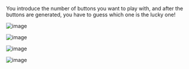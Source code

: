 You introduce the number of buttons you want to play with, and after the buttons are generated, you have to guess which one is the lucky one! 

![image](https://github.com/rocsi13/N-Buttons-to-guess-from/assets/103496696/4254fa08-55a9-43e9-bc20-207f7c3f22df)

![image](https://github.com/rocsi13/N-Buttons-to-guess-from/assets/103496696/c819aa60-abee-4f0a-a72d-bb29ef7a5bba)

![image](https://github.com/rocsi13/N-Buttons-to-guess-from/assets/103496696/9cd817ca-11bd-4889-87db-15e33c16fd1d)

![image](https://github.com/rocsi13/N-Buttons-to-guess-from/assets/103496696/5794c25c-1890-4bb5-9ada-bd4c46bddb18)
